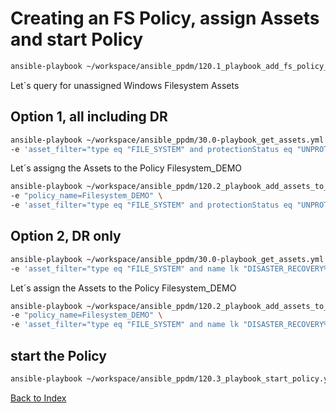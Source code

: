 # Creating an FS Policy, assign Assets and start Policy



```bash
ansible-playbook ~/workspace/ansible_ppdm/120.1_playbook_add_fs_policy_v3.yaml -e "policy_name=Filesystem_DEMO"
```

Let`s query for unassigned Windows Filesystem Assets

## Option 1, all including DR
```bash
ansible-playbook ~/workspace/ansible_ppdm/30.0-playbook_get_assets.yml \
-e 'asset_filter="type eq "FILE_SYSTEM" and protectionStatus eq "UNPROTECTED" and operatingSystem.name eq "Windows""'
```

Let´s assigng the Assets to the Policy Filesystem_DEMO
```bash
ansible-playbook ~/workspace/ansible_ppdm/120.2_playbook_add_assets_to_policy.yaml \
-e "policy_name=Filesystem_DEMO" \
-e 'asset_filter="type eq "FILE_SYSTEM" and protectionStatus eq "UNPROTECTED" and operatingSystem.name eq "Windows""'
```

## Option 2, DR only
```bash
ansible-playbook ~/workspace/ansible_ppdm/30.0-playbook_get_assets.yml \
-e 'asset_filter="type eq "FILE_SYSTEM" and name lk "DISASTER_RECOVERY%" and protectionStatus eq "UNPROTECTED" and operatingSystem.name eq "Windows""'
```

Let´s assign the Assets to the Policy Filesystem_DEMO
```bash
ansible-playbook ~/workspace/ansible_ppdm/120.2_playbook_add_assets_to_policy.yaml \
-e "policy_name=Filesystem_DEMO" \
-e 'asset_filter="type eq "FILE_SYSTEM" and name lk "DISASTER_RECOVERY%" and protectionStatus eq "UNPROTECTED" and operatingSystem.name eq "Windows""'
```


## start the Policy
```bash
ansible-playbook ~/workspace/ansible_ppdm/120.3_playbook_start_policy.yaml -e policy_type=FILE_SYSTEM -e policy_name=Filesystem_DEMO
```

[Back to Index](./index.md#ansible-labs-for-bob-the-builder-2024)
